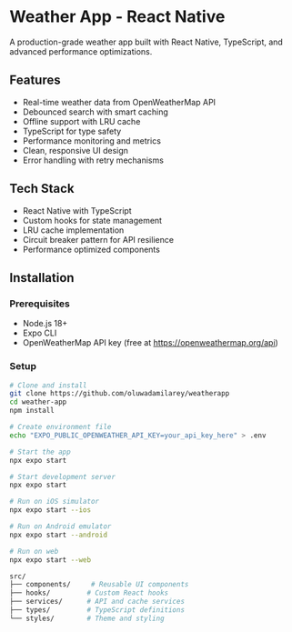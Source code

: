 # Weather App - React Native

A production-grade weather app built with React Native, TypeScript, and advanced performance optimizations.

## Features

- Real-time weather data from OpenWeatherMap API
- Debounced search with smart caching
- Offline support with LRU cache
- TypeScript for type safety
- Performance monitoring and metrics
- Clean, responsive UI design
- Error handling with retry mechanisms

## Tech Stack

- React Native with TypeScript
- Custom hooks for state management
- LRU cache implementation
- Circuit breaker pattern for API resilience
- Performance optimized components

## Installation

### Prerequisites
- Node.js 18+
- Expo CLI
- OpenWeatherMap API key (free at https://openweathermap.org/api)

### Setup
```bash
# Clone and install
git clone https://github.com/oluwadamilarey/weatherapp
cd weather-app
npm install

# Create environment file
echo "EXPO_PUBLIC_OPENWEATHER_API_KEY=your_api_key_here" > .env

# Start the app
npx expo start

# Start development server
npx expo start

# Run on iOS simulator
npx expo start --ios

# Run on Android emulator  
npx expo start --android

# Run on web
npx expo start --web

src/
├── components/     # Reusable UI components
├── hooks/         # Custom React hooks
├── services/      # API and cache services
├── types/         # TypeScript definitions
└── styles/        # Theme and styling

